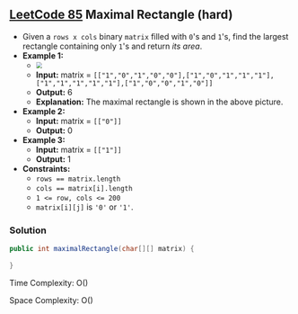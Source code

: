 ## [LeetCode 85](https://leetcode.com/problems/maximal-rectangle/) Maximal Rectangle (hard)

- Given a `rows x cols` binary `matrix` filled with `0`'s and `1`'s, find the largest rectangle containing only `1`'s and return _its area_.
- **Example 1:**
    - <img src="https://assets.leetcode.com/uploads/2020/09/14/maximal.jpg" style="zoom:67%;" />
    - **Input:** matrix = `[["1","0","1","0","0"],["1","0","1","1","1"],["1","1","1","1","1"],["1","0","0","1","0"]]`
    - **Output:** 6
    - **Explanation:** The maximal rectangle is shown in the above picture.
- **Example 2:**
    - **Input:** matrix = `[["0"]]`
    - **Output:** 0
- **Example 3:**
    - **Input:** matrix = `[["1"]]`
    - **Output:** 1
- **Constraints:**
    -   `rows == matrix.length`
    -   `cols == matrix[i].length`
    -   `1 <= row, cols <= 200`
    -   `matrix[i][j]` is `'0'` or `'1'`.

### Solution

```java
public int maximalRectangle(char[][] matrix) {
    
}
```

Time Complexity: O()

Space Complexity: O()
